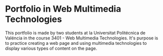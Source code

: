 # Portfolio in Web Multimedia Technologies

This portfolio is made by two students at la Universitat Politécnica de Valéncia in the course 3401 - Web Multimedia Technologies. It's purpose is to practice creating a web page and using multimedia technologies to display various types of content on the page.


